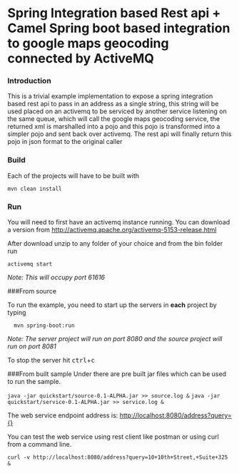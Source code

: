 # Spring Integration based Rest api + Camel Spring boot based integration to google maps geocoding connected by ActiveMQ

### Introduction
This is a trivial example implementation to expose a spring integration based rest api to pass in an address as a single string, this string will be used placed on an activemq to be serviced by another service listening on the same queue, which will call the google maps geocoding service, the returned xml is marshalled into a pojo and this pojo is transformed into a simpler pojo and sent back over activemq. The rest api will finally return this pojo in json format to the original caller

### Build

Each of the projects will have to be built with

`mvn clean install`


### Run

You will need to first have an activemq instance running.
You can download a version from <http://activemq.apache.org/activemq-5153-release.html>

After download unzip to any folder of your choice and from the bin folder run

`activemq start`

*Note: This will occupy port 61616*

###From source

To run the example, you need to start up the servers in **each** project by typing

	  mvn spring-boot:run

*Note: The server project will run on port 8080 and the source project will run on port 8081*

To stop the server hit <kbd>ctrl</kbd>+<kbd>c</kbd>

###From built sample
Under <quickstart> there are pre built jar files which can be used to run the sample.

`java -jar quickstart/source-0.1-ALPHA.jar >> source.log &`
`java -jar quickstart/service-0.1-ALPHA.jar >> service.log &`


The web service endpoint address is:
  <http://localhost:8080/address?query={}>



You can test the web service using rest client like postman or using curl from a command line.

`curl -v http://localhost:8080/address?query=10+10th+Street,+Suite+325 &`